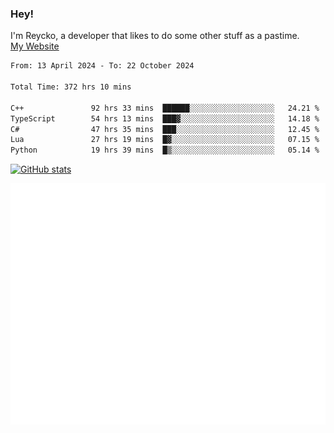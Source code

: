 ### Hey!
I'm Reycko, a developer that likes to do some other stuff as a pastime.  
[My Website](https://reycko.root.sx)

<!--START_SECTION:wakasection-->

```txt
From: 13 April 2024 - To: 22 October 2024

Total Time: 372 hrs 10 mins

C++               92 hrs 33 mins  ██████░░░░░░░░░░░░░░░░░░░   24.21 %
TypeScript        54 hrs 13 mins  ███▓░░░░░░░░░░░░░░░░░░░░░   14.18 %
C#                47 hrs 35 mins  ███░░░░░░░░░░░░░░░░░░░░░░   12.45 %
Lua               27 hrs 19 mins  █▓░░░░░░░░░░░░░░░░░░░░░░░   07.15 %
Python            19 hrs 39 mins  █▒░░░░░░░░░░░░░░░░░░░░░░░   05.14 %
```

<!--END_SECTION:wakasection-->

[![GitHub stats](https://github-readme-stats.vercel.app/api?username=Reycko&show_icons=true&theme=dark&hide_title=true&count_private=true)](https://github.com/anuraghazra/github-readme-stats)

![Metrics](/github-metrics.svg)
